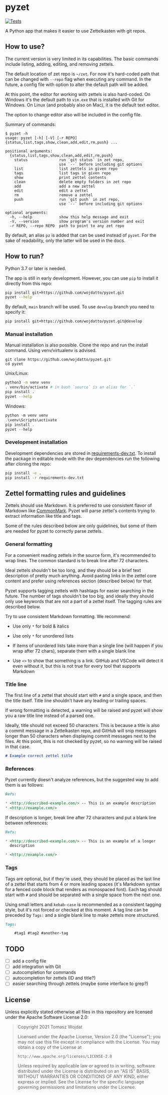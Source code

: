# pyzet

[![Tests](https://github.com/wojdatto/pyzet/actions/workflows/tests.yml/badge.svg?branch=main)](https://github.com/wojdatto/pyzet/actions/workflows/tests.yml)

A Python app that makes it easier to use Zettelkasten with git repos.

## How to use?

The current version is very limited in its capabilities. The basic
commands include listing, adding, editing, and removing zettels.

The default location of zet repo is `~/zet`. For now it's hard-coded
path that can be changed with `--repo` flag when executing any command.
In the future, a config file with option to alter the default path will
be added.

At this point, the editor for working with zettels is also hard-coded.
On Windows it's the default path to `vim.exe` that is installed with Git
for Windows. On Linux (and probably also on Mac), it is the default text
editor.

The option to change editor also will be included in the config file.

Summary of commands:

```none
$ pyzet -h
usage: pyzet [-h] [-V] [-r REPO] {status,list,tags,show,clean,add,edit,rm,push} ...

positional arguments:
  {status,list,tags,show,clean,add,edit,rm,push}
    status              run `git status` in zet repo,
                        use `--` before including git options
    list                list zettels in given repo
    tags                list tags in given repo
    show                print zettel contents
    clean               delete empty folders in zet repo
    add                 add a new zettel
    edit                edit a zettel
    rm                  remove a zettel
    push                run `git push` in zet repo,
                        use `--` before including git options

optional arguments:
  -h, --help            show this help message and exit
  -V, --version         show program's version number and exit
  -r REPO, --repo REPO  path to point to any zet repo
```

By default, an alias `pz` is added that can be used instead of `pyzet`.
For the sake of readability, only the latter will be used in the docs.

## How to run?

Python 3.7 or later is needed.

The app is still in early development. However, you can use `pip` to
install it directly from this repo:

```bash
pip install git+https://github.com/wojdatto/pyzet.git
pyzet --help
```

By default, `main` branch will be used. To use `develop` branch you need
to specify it:

```bash
pip install git+https://github.com/wojdatto/pyzet.git@develop
```

### Manual installation

Manual installation is also possible. Clone the repo and run the install
command. Using venv/virtualenv is advised.

```none
git clone https://github.com/wojdatto/pyzet.git
cd pyzet
```

Unix/Linux:

```bash
python3 -m venv venv
. venv/bin/activate # in bash `source` is an alias for `.`
pip install .
pyzet --help
```

Windows:

```powershell
python -m venv venv
.\venv\Scripts\activate
pip install .
pyzet --help
```

### Development installation

Development dependencies are stored in
[requirements-dev.txt](requirements-dev.txt). To install the package in
editable mode with the dev dependencies run the following after cloning
the repo:

```bash
pip install -e .
pip install -r requirements-dev.txt
```

## Zettel formatting rules and guidelines

Zettels should use Markdown. It is preferred to use consistent flavor of
Markdown like [CommonMark](https://commonmark.org/). Pyzet will parse
zettel's contents trying to extract information like title and tags.

Some of the rules described below are only guidelines, but some of them
are needed for pyzet to correctly parse zettels.

### General formatting

For a convenient reading zettels in the source form, it's recommended to
wrap lines. The common standard is to break line after 72 characters.

Ideal zettels shouldn't be too long, and they should be a brief text
description of pretty much anything. Avoid pasting links in the zettel
core content and prefer using references section (described below) for
that.

Pyzet supports tagging zettels with hashtags for easier searching in the
future. The number of tags shouldn't be too big, and ideally they should
only use keywords that are not a part of a zettel itself. The tagging
rules are described below.

Try to use consistent Markdown formatting. We recommend:

* Use only `*` for bold & italics

* Use only `*` for unordered lists

* If items of unordered lists take more than a single line (will happen
  if you wrap after 72 chars), separate them with a single blank line

* Use `<>` to show that something is a link. GitHub and VSCode will
  detect it even without it, but this is not true for every tool that
  supports Markdown

### Title line

The first line of a zettel that should start with `#` and a single
space, and then the title itself. Title line shouldn't have any leading
or trailing spaces.

If wrong formatting is detected, a warning will be raised and pyzet will
show you a raw title line instead of a parsed one.

Ideally, title should not exceed 50 characters. This is because a title
is also a commit message in a Zettelkasten repo, and GitHub will snip
messages longer than 50 characters when displaying commit messages next
to the files. At this point, this is not checked by pyzet, so no warning
will be raised in that case.

```markdown
# Example correct zettel title
```

### References

Pyzet currently doesn't analyze references, but the suggested way to add
them is as follows:

```markdown
Refs:

* <http://described-example.com/> -- This is an example description
* <http://example.com/>
```

If description is longer, break line after 72 characters and put a blank
line between references:

```markdown
Refs:

* <http://described-example.com/> -- This is an example of a longer
  description

* <http://example.com/>
```

### Tags

Tags are optional, but if they're used, they should be placed as the
last line of a zettel that starts from 4 or more leading spaces (it's
Markdown syntax for a fenced code block that renders as monospaced
font). Each tag should start with `#` and should be separated with a
single space from the next one.

Using small letters and `kebab-case` is recommended as a consistent
tagging style, but it's not forced or checked at this moment. A tag line
can be preceded by `Tags:` and a single blank line to make zettels more
structured.

```markdown
Tags:

    #tag1 #tag2 #another-tag
```

## TODO

* [ ] add a config file
* [ ] add integration with Git
* [ ] autocompletion for commands
* [ ] autocompletion for zettels (ID and title?)
* [ ] easier searching through zettels (maybe some interface to grep?)

## License

Unless explicitly stated otherwise all files in this repository are
licensed under the Apache Software License 2.0:

> Copyright 2021 Tomasz Wojdat
>
> Licensed under the Apache License, Version 2.0 (the "License"); you
> may not use this file except in compliance with the License. You may
> obtain a copy of the License at
>
>     http://www.apache.org/licenses/LICENSE-2.0
>
> Unless required by applicable law or agreed to in writing, software
> distributed under the License is distributed on an "AS IS" BASIS,
> WITHOUT WARRANTIES OR CONDITIONS OF ANY KIND, either express or
> implied. See the License for the specific language governing
> permissions and limitations under the License.
